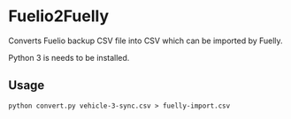 Fuelio2Fuelly
============

Converts Fuelio backup CSV file into CSV which can be imported by Fuelly.

Python 3 is needs to be installed.

Usage
----

```
python convert.py vehicle-3-sync.csv > fuelly-import.csv
```
